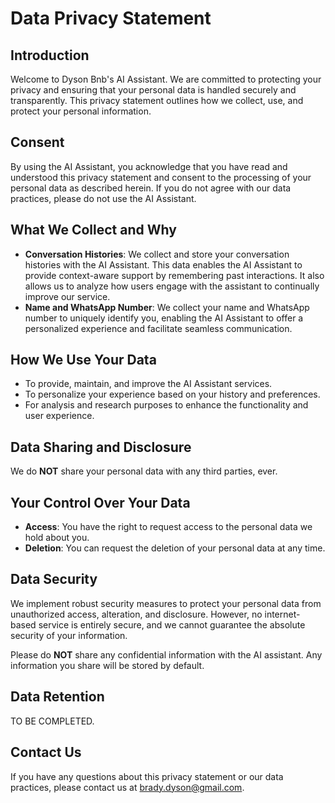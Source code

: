 # Data Privacy Statement

## Introduction
Welcome to Dyson Bnb's AI Assistant. We are committed to protecting your privacy and ensuring that your personal data is handled securely and transparently. This privacy statement outlines how we collect, use, and protect your personal information.

## Consent
By using the AI Assistant, you acknowledge that you have read and understood this privacy statement and consent to the processing of your personal data as described herein. If you do not agree with our data practices, please do not use the AI Assistant.

## What We Collect and Why
- **Conversation Histories**: We collect and store your conversation histories with the AI Assistant. This data enables the AI Assistant to provide context-aware support by remembering past interactions. It also allows us to analyze how users engage with the assistant to continually improve our service.
- **Name and WhatsApp Number**: We collect your name and WhatsApp number to uniquely identify you, enabling the AI Assistant to offer a personalized experience and facilitate seamless communication.

## How We Use Your Data
- To provide, maintain, and improve the AI Assistant services.
- To personalize your experience based on your history and preferences.
- For analysis and research purposes to enhance the functionality and user experience.

## Data Sharing and Disclosure
We do **NOT** share your personal data with any third parties, ever.

## Your Control Over Your Data
- **Access**: You have the right to request access to the personal data we hold about you.
- **Deletion**: You can request the deletion of your personal data at any time.

## Data Security
We implement robust security measures to protect your personal data from unauthorized access, alteration, and disclosure. However, no internet-based service is entirely secure, and we cannot guarantee the absolute security of your information.

Please do **NOT** share any confidential information with the AI assistant. Any information you share will be stored by default.

## Data Retention
TO BE COMPLETED.

## Contact Us
If you have any questions about this privacy statement or our data practices, please contact us at brady.dyson@gmail.com.
